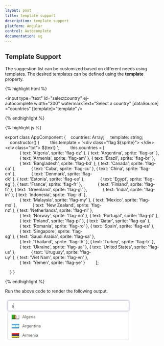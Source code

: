 ```yaml
---
layout: post
title: template support
description: template support
platform: Angular
control: Autocomplete 
documentation: ug
---
```


## Template Support

The suggestion list can be customized based on different needs using templates. The desired templates can be defined using the **template** property.

{% highlight html %}



<input type="text" id="selectcountry" ej-autocomplete width="300" watermarkText="Select a country" [dataSource]="countries" [template]="template" />



{% endhighlight %}



{% highlight js %}

export class AppComponent {
   countries: Array<any>;
    template: string;
    constructor() {
        this.template = '<div class="flag ${sprite}"> </div><div class="txt"> ${text} </div>';
        this.countries = [
            { text: 'Algeria', sprite: 'flag-dz' }, { text: 'Argentina', sprite: 'flag-ar' },
            { text: 'Armenia', sprite: 'flag-am' }, { text: 'Brazil', sprite: 'flag-br' },
            { text: 'Bangladesh', sprite: 'flag-bd' }, { text: 'Canada', sprite: 'flag-ca' },
            { text: 'Cuba', sprite: 'flag-cu' }, { text: 'China', sprite: 'flag-cn' },
            { text: 'Denmark', sprite: 'flag-dk' }, { text: 'Estonia', sprite: 'flag-ee' },
            { text: 'Egypt', sprite: 'flag-eg' }, { text: 'France', sprite: 'flag-fr' },
            { text: 'Finland', sprite: 'flag-fi' }, { text: 'Greenland', sprite: 'flag-gl' },
            { text: 'India', sprite: 'flag-in' }, { text: 'Indonesia', sprite: 'flag-id' },
            { text: 'Malaysia', sprite: 'flag-my' }, { text: 'Mexico', sprite: 'flag-mx' },
            { text: 'New Zealand', sprite: 'flag-nz' }, { text: 'Netherlands', sprite: 'flag-nl' },
            { text: 'Norway', sprite: 'flag-no' }, { text: 'Portugal', sprite: 'flag-pt' },
            { text: 'Poland', sprite: 'flag-pl' }, { text: 'Qatar', sprite: 'flag-qa' },
            { text: 'Romania', sprite: 'flag-ro' }, { text: 'Spain', sprite: 'flag-es' },
            { text: 'Singapore', sprite: 'flag-sg' }, { text: 'Saudi Arabia', sprite: 'flag-sa' },
            { text: 'Thailand', sprite: 'flag-th' }, { text: 'Turkey', sprite: 'flag-tr' },
            { text: 'Ukraine', sprite: 'flag-ua' }, { text: 'United States', sprite: 'flag-us' },
            { text: 'Uruguay', sprite: 'flag-uy' }, { text: 'Viet Nam', sprite: 'flag-vn' },
            { text: 'Yemen', sprite: 'flag-ye' }
        ];

    }
}




{% endhighlight %}



Run the above code to render the following output.

![](templatesupport_images\templatesupport_img1.png)



